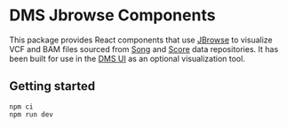 # DMS Jbrowse Components

This package provides React components that use [JBrowse](https://jbrowse.org/jb2/) to visualize VCF and BAM files sourced from [Song](https://github.com/overture-stack/song) and [Score](https://github.com/overture-stack/score) data repositories. It has been built for use in the [DMS UI](https://github.com/overture-stack/dms-ui) as an optional visualization tool.

## Getting started

```
npm ci
npm run dev
```
